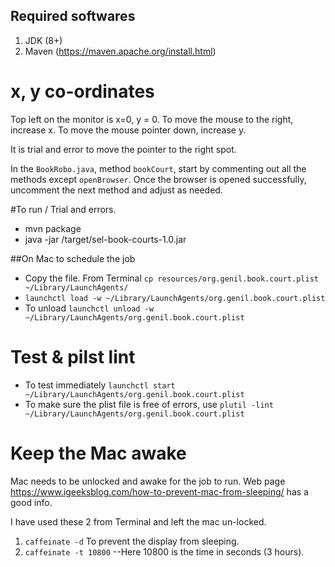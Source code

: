 ## Required softwares
1. JDK (8+)
2. Maven (https://maven.apache.org/install.html)
# x, y co-ordinates
Top left on the monitor is x=0, y = 0. To move the mouse to the right, increase x. To move the 
mouse pointer down, increase y.

It is trial and error to move the pointer to the right spot. 

In the `BookRobo.java`, method `bookCourt`, start by commenting out all the methods except
`openBrowser`. Once the browser is opened successfully, uncomment the next method and adjust as 
needed.


#To run / Trial and errors. 
* mvn package
* java -jar <directory>/target/sel-book-courts-1.0.jar


##On Mac to schedule the job

* Copy the file. From Terminal `cp resources/org.genil.book.court.plist  ~/Library/LaunchAgents/`
* `launchctl load -w ~/Library/LaunchAgents/org.genil.book.court.plist`
* To unload `launchctl unload -w ~/Library/LaunchAgents/org.genil.book.court.plist`
# Test & pilst lint
* To test immediately `launchctl start ~/Library/LaunchAgents/org.genil.book.court.plist`
* To make sure the plist file is free of errors, use `plutil -lint ~/Library/LaunchAgents/org.genil.book.court.plist`

# Keep the Mac awake

Mac needs to be unlocked and awake for the job to run. 
Web page https://www.igeeksblog.com/how-to-prevent-mac-from-sleeping/ has a good info. 

I have used these 2 from Terminal and left the mac un-locked. 

1. `caffeinate -d` To prevent the display from sleeping.
2. `caffeinate -t 10800` --Here 10800 is the time in seconds (3 hours).

